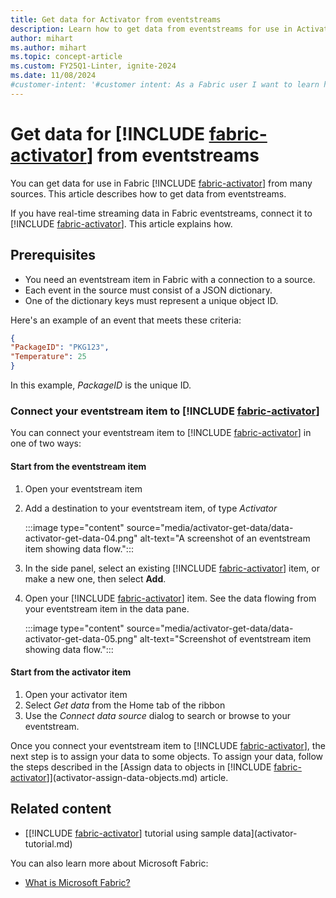 ```yaml
---
title: Get data for Activator from eventstreams
description: Learn how to get data from eventstreams for use in Activator and integrate it into your applications.
author: mihart
ms.author: mihart
ms.topic: concept-article
ms.custom: FY25Q1-Linter, ignite-2024
ms.date: 11/08/2024
#customer-intent: '#customer intent: As a Fabric user I want to learn how to use Activator to get data from eventstreams.'
---
```


# Get data for [!INCLUDE [fabric-activator](../includes/fabric-activator.md)] from eventstreams

You can get data for use in Fabric [!INCLUDE [fabric-activator](../includes/fabric-activator.md)] from many sources. This article describes how to get data from eventstreams.

If you have real-time streaming data in Fabric eventstreams, connect it to [!INCLUDE [fabric-activator](../includes/fabric-activator.md)]. This article explains how.

## Prerequisites

* You need an eventstream item in Fabric with a connection to a source.
* Each event in the source must consist of a JSON dictionary.
* One of the dictionary keys must represent a unique object ID.

Here's an example of an event that meets these criteria:

```json
{
"PackageID": "PKG123",
"Temperature": 25
}
```

In this example, *PackageID* is the unique ID.

### Connect your eventstream item to [!INCLUDE [fabric-activator](../includes/fabric-activator.md)]

You can connect your eventstream item to [!INCLUDE [fabric-activator](../includes/fabric-activator.md)] in one of two ways:

#### Start from the eventstream item
1. Open your eventstream item
2. Add a destination to your eventstream item, of type *Activator*

   :::image type="content" source="media/activator-get-data/data-activator-get-data-04.png" alt-text="A screenshot of an eventstream item showing data flow.":::
  
3. In the side panel, select an existing [!INCLUDE [fabric-activator](../includes/fabric-activator.md)] item, or make a new one, then select **Add**.
4. Open your [!INCLUDE [fabric-activator](../includes/fabric-activator.md)] item. See the data flowing from your eventstream item in the data pane.
  
    :::image type="content" source="media/activator-get-data/data-activator-get-data-05.png" alt-text="Screenshot of eventstream item showing data flow.":::

#### Start from the activator item
1. Open your activator item
2. Select *Get data* from the Home tab of the ribbon
3. Use the *Connect data source* dialog to search or browse to your eventstream. 

Once you connect your eventstream item to [!INCLUDE [fabric-activator](../includes/fabric-activator.md)], the next step is to assign your data to some objects. To assign your data, follow the steps described in the [Assign data to objects in [!INCLUDE [fabric-activator](../includes/fabric-activator.md)]](activator-assign-data-objects.md) article.

## Related content

* [[!INCLUDE [fabric-activator](../includes/fabric-activator.md)] tutorial using sample data](activator-tutorial.md)

You can also learn more about Microsoft Fabric:

* [What is Microsoft Fabric?](../../get-started/microsoft-fabric-overview.md)
